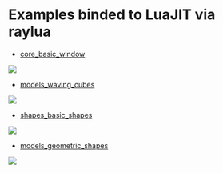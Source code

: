 # Examples binded to LuaJIT via raylua

- [core_basic_window](https://github.com/Rabios/rayjit/blob/master/examples/core_basic_window.lua)
<img src="https://github.com/Rabios/rayjit/blob/master/examples/core_basic_window.png">

- [models_waving_cubes](https://github.com/Rabios/rayjit/blob/master/examples/models_waving_cubes.lua)
<img src="https://github.com/Rabios/rayjit/blob/master/examples/models_waving_cubes.png">

- [shapes_basic_shapes](https://github.com/Rabios/rayjit/blob/master/examples/shapes_basic_shapes.lua)
<img src="https://github.com/Rabios/rayjit/blob/master/examples/shapes_basic_shapes.png">

- [models_geometric_shapes](https://github.com/Rabios/rayjit/blob/master/examples/models_geometric_shapes.lua)
<img src="https://github.com/Rabios/rayjit/blob/master/examples/models_geometric_shapes.png">
